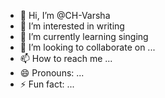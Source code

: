 - 👋 Hi, I’m @CH-Varsha
- 👀 I’m interested in writing
- 🌱 I’m currently learning singing
- 💞️ I’m looking to collaborate on ...
- 📫 How to reach me ...
- 😄 Pronouns: ...
- ⚡ Fun fact: ...

<!---
CH-Varsha/CH-Varsha is a ✨ special ✨ repository because its `README.md` (this file) appears on your GitHub profile.
You can click the Preview link to take a look at your changes.
--->
